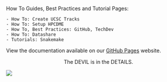 How To Guides, Best Practices and Tutorial Pages:

    - How To: Create UCSC Tracks
    - How To: Setup HPCDME
    - How To, Best Practices: GitHub, TechDev
    - How To: Datashare
    - Tutorials: Snakemake

View the documentation available on our [GitHub Pages](https://ccbr.github.io/HowTos/) website.

<p style="text-align: center;">The DEVIL is in the DETAILS.
</p>

![](https://i.imgur.com/b0k342o.png)